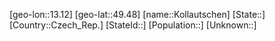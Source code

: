 ﻿---
location: [49.48,13.12]
type: City
tags:
- geo/City


SpocWebEntityId: 31547
isDeleted: false
confidential: public

---
[geo-lon::13.12]
[geo-lat::49.48]
[name::Kollautschen]
[State::]
[Country::Czech_Rep.]
[StateId::]
[Population::]
[Unknown::]

